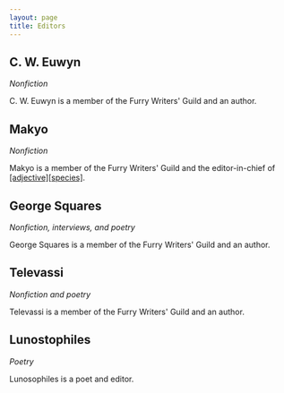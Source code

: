 ```yaml
---
layout: page
title: Editors
---
```


## C. W. Euwyn

*Nonfiction*

C. W. Euwyn is a member of the Furry Writers' Guild and an author.

## Makyo

*Nonfiction*

Makyo is a member of the Furry Writers' Guild and the editor-in-chief of [\[adjective\]\[species\]](http://adjectivespecies.com).

## George Squares

*Nonfiction, interviews, and poetry*

George Squares is a member of the Furry Writers' Guild and an author.

## Televassi

*Nonfiction and poetry*

Televassi is a member of the Furry Writers' Guild and an author.

## Lunostophiles

*Poetry*

Lunosophiles is a poet and editor.
